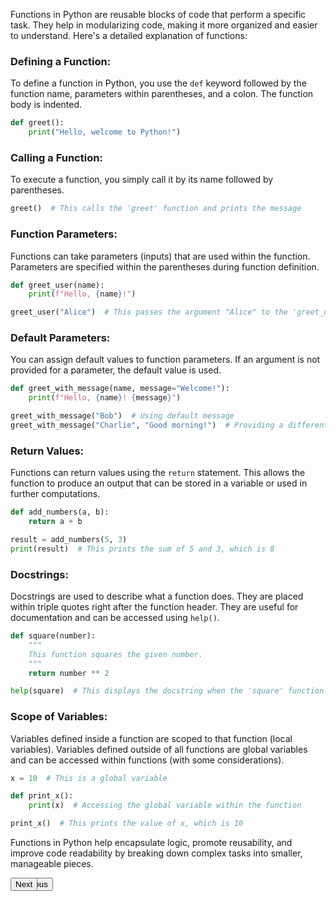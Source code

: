 Functions in Python are reusable blocks of code that perform a specific task. They help in modularizing code, making it more organized and easier to understand. Here's a detailed explanation of functions:

### Defining a Function:

To define a function in Python, you use the `def` keyword followed by the function name, parameters within parentheses, and a colon. The function body is indented.

```python
def greet():
    print("Hello, welcome to Python!")
```

### Calling a Function:

To execute a function, you simply call it by its name followed by parentheses.

```python
greet()  # This calls the 'greet' function and prints the message
```

### Function Parameters:

Functions can take parameters (inputs) that are used within the function. Parameters are specified within the parentheses during function definition.

```python
def greet_user(name):
    print(f"Hello, {name}!")

greet_user("Alice")  # This passes the argument "Alice" to the 'greet_user' function
```

### Default Parameters:

You can assign default values to function parameters. If an argument is not provided for a parameter, the default value is used.

```python
def greet_with_message(name, message="Welcome!"):
    print(f"Hello, {name}! {message}")

greet_with_message("Bob")  # Using default message
greet_with_message("Charlie", "Good morning!")  # Providing a different message
```

### Return Values:

Functions can return values using the `return` statement. This allows the function to produce an output that can be stored in a variable or used in further computations.

```python
def add_numbers(a, b):
    return a + b

result = add_numbers(5, 3)
print(result)  # This prints the sum of 5 and 3, which is 8
```

### Docstrings:

Docstrings are used to describe what a function does. They are placed within triple quotes right after the function header. They are useful for documentation and can be accessed using `help()`.

```python
def square(number):
    """
    This function squares the given number.
    """
    return number ** 2

help(square)  # This displays the docstring when the 'square' function is called with 'help()'
```

### Scope of Variables:

Variables defined inside a function are scoped to that function (local variables). Variables defined outside of all functions are global variables and can be accessed within functions (with some considerations).

```python
x = 10  # This is a global variable

def print_x():
    print(x)  # Accessing the global variable within the function

print_x()  # This prints the value of x, which is 10
```

Functions in Python help encapsulate logic, promote reusability, and improve code readability by breaking down complex tasks into smaller, manageable pieces.

<div align="left" style="position: absolute;"><a href="control_structure.md"><button>Previous</button></a></div>
<div align="right" style="position: absolute;"><a href="tuples_lists.md"><button>Next</button></a></div>

